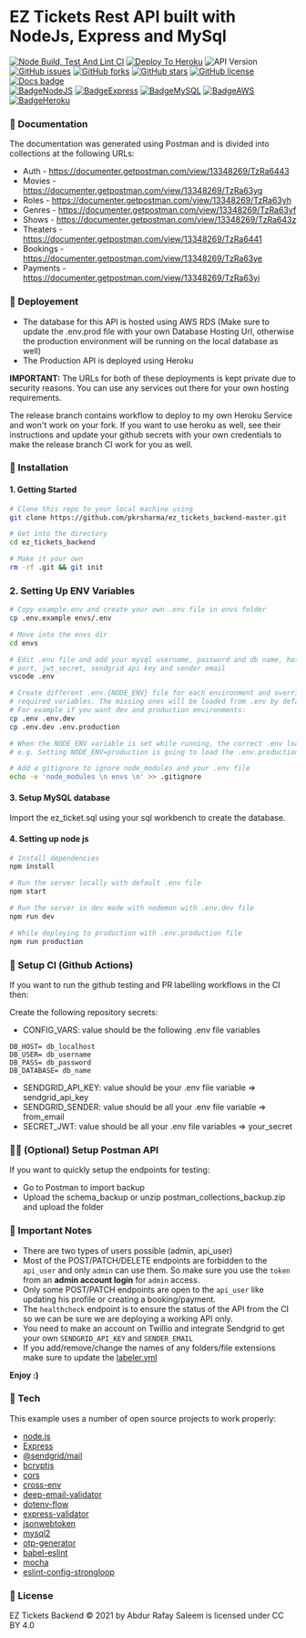 # EZ Tickets Rest API built with NodeJs, Express and MySql
[![Node Build, Test And Lint CI](https://github.com/psharma232/ez_tickets_backend/actions/workflows/build-test.yml/badge.svg)](https://github.com/psharma232/ez_tickets_backend/actions/workflows/build-test.yml) [![Deploy To Heroku](https://github.com/psharma232/ez_tickets_backend/actions/workflows/deploy.yml/badge.svg)](https://github.com/psharma232/ez_tickets_backend/actions/workflows/deploy.yml) ![API Version](https://img.shields.io/badge/api--version-v1-orange) [![GitHub issues](https://img.shields.io/github/issues/psharma232/ez_tickets_backend)](https://github.com/psharma232/ez_tickets_backend/issues) [![GitHub forks](https://img.shields.io/github/forks/psharma232/ez_tickets_backend)](https://github.com/psharma232/ez_tickets_backend/network) [![GitHub stars](https://img.shields.io/github/stars/psharma232/ez_tickets_backend)](https://github.com/psharma232/ez_tickets_backend/stargazers) [![GitHub license](https://img.shields.io/github/license/psharma232/ez_tickets_backend)](https://github.com/psharma232/ez_tickets_backend) [![Docs badge](https://img.shields.io/badge/docs-active-yellow.svg)](https://shields.io/) <br>
[![BadgeNodeJS](https://img.shields.io/badge/MADE%20WITH-NODEJS-brightgreen?style=for-the-badge&logo=Node.js)](https://shields.io/) [![BadgeExpress](https://img.shields.io/badge/USES-EXPRESS-red?style=for-the-badge)](https://shields.io/) [![BadgeMySQL](https://img.shields.io/badge/USES-MYSQL-4479A1?style=for-the-badge&logo=MySQL)](https://shields.io/) [![BadgeAWS](https://img.shields.io/badge/DATABASE-AWS%20RDS-FF9900?style=for-the-badge&logo=Amazon&20AWS)](https://shields.io/) [![BadgeHeroku](https://img.shields.io/badge/DEPLOYED-HEROKU-430098?style=for-the-badge&logo=Heroku)](https://shields.io/)


### :memo: Documentation

The documentation was generated using Postman and is divided into collections at the following URLs:

- Auth - https://documenter.getpostman.com/view/13348269/TzRa6443
- Movies - https://documenter.getpostman.com/view/13348269/TzRa63yg
- Roles - https://documenter.getpostman.com/view/13348269/TzRa63yh
- Genres - https://documenter.getpostman.com/view/13348269/TzRa63yf
- Shows - https://documenter.getpostman.com/view/13348269/TzRa643z
- Theaters - https://documenter.getpostman.com/view/13348269/TzRa6441
- Bookings - https://documenter.getpostman.com/view/13348269/TzRa63ye
- Payments - https://documenter.getpostman.com/view/13348269/TzRa63yi

### :rocket: Deployement

- The database for this API is hosted using AWS RDS (Make sure to update the .env.prod file with your own Database Hosting Url, otherwise the production environment will be running on the local database as well)
- The Production API is deployed using Heroku

**IMPORTANT:** The URLs for both of these deployments is kept private due to security reasons. You can use any services out there for your own hosting requirements. 

The release branch contains workflow to deploy to my own Heroku Service and won't work on your fork. If you want to use heroku as well, see their instructions and update your github secrets with your own credentials to make the release branch CI work for you as well.

### :dvd: Installation
#### 1. Getting Started

``` sh
# Clone this repo to your local machine using
git clone https://github.com/pkrsharma/ez_tickets_backend-master.git

# Get into the directory
cd ez_tickets_backend

# Make it your own
rm -rf .git && git init
```

### 2. Setting Up ENV Variables
```sh
# Copy example.env and create your own .env file in envs folder
cp .env.example envs/.env

# Move into the envs dir
cd envs

# Edit .env file and add your mysql username, password and db name, host,
# port, jwt_secret, sendgrid api key and sender email
vscode .env

# Create different .env.{NODE_ENV} file for each environment and override only your
# required variables. The missing ones will be loaded from .env by default.
# For example if you want dev and production environments:
cp .env .env.dev
cp .env.dev .env.production

# When the NODE_ENV variable is set while running, the correct .env loads automatically.
# e.g. Setting NODE_ENV=production is going to load the .env.production file

# Add a gitignore to ignore node_modules and your .env file
echo -e 'node_modules \n envs \n' >> .gitignore
```

#### 3. Setup MySQL database

Import the ez_ticket.sql using your sql workbench to create the database.

#### 4. Setting up node js

``` sh
# Install dependencies
npm install

# Run the server locally with default .env file
npm start

# Run the server in dev mode with nodemon with .env.dev file
npm run dev

# While deploying to production with .env.production file
npm run production
```

### :arrows_counterclockwise: Setup CI (Github Actions)

If you want to run the github testing and PR labelling workflows in the CI then:

Create the following repository secrets:
  * CONFIG_VARS: value should be the following .env file variables
   ```
   DB_HOST= db_localhost
   DB_USER= db_username
   DB_PASS= db_password
   DB_DATABASE= db_name
   ```
  * SENDGRID_API_KEY: value should be your .env file variable => sendgrid_api_key
  * SENDGRID_SENDER: value should be all your .env file variable => from_email
  * SECRET_JWT: value should be all your .env file variables => your_secret

### :man_astronaut: (Optional) Setup Postman API

If you want to quickly setup the endpoints for testing:

* Go to Postman to import backup
* Upload the schema_backup or unzip postman_collections_backup.zip and upload the folder

### :closed_book: Important Notes

- There are two types of users possible (admin, api_user)
- Most of the POST/PATCH/DELETE endpoints are forbidden to the `api_user` and only `admin` can use them. So make sure you use the `token` from an **admin account login** for `admin` access.
- Only some POST/PATCH endpoints are open to the `api_user` like updating his profile or creating a booking/payment.
- The `healthcheck` endpoint is to ensure the status of the API from the CI so we can be sure we are deploying a working API only.
- You need to make an account on Twillio and integrate Sendgrid to get your own `SENDGRID_API_KEY` and `SENDER_EMAIL`
- If you add/remove/change the names of any folders/file extensions make sure to update the [labeler.yml](.github/labeler.yml)

**Enjoy :)**

### :wrench: Tech

This example uses a number of open source projects to work properly:

* [node.js]
* [Express]
* [@sendgrid/mail]
* [bcryptjs]
* [cors]
* [cross-env]
* [deep-email-validator]
* [dotenv-flow]
* [express-validator]
* [jsonwebtoken]
* [mysql2]
* [otp-generator]
* [babel-eslint]
* [mocha]
* [eslint-config-strongloop]

### :bookmark_tabs: License
EZ Tickets Backend © 2021 by Abdur Rafay Saleem is licensed under CC BY 4.0 

[//]: # (These are reference links used in the body of this note and get stripped out when the markdown processor does its job. There is no need to format nicely because it shouldn't be seen. Thanks SO - http://stackoverflow.com/questions/4823468/store-comments-in-markdown-syntax)

   [git-repo-url]: <https://github.com/psharma232/ez_tickets_backend>
   [node.js]: <http://nodejs.org>
   [express]: <http://expressjs.com>
   [@sendgrid/mail]: <https://github.com/sendgrid/sendgrid-nodejs>
   [bcryptjs]: <https://github.com/dcodeIO/bcrypt.js#readme>
   [cors]: <https://github.com/expressjs/cors#readme>
   [cross-env]: <https://github.com/kentcdodds/cross-env>
   [deep-email-validator]: <https://github.com/mfbx9da4/deep-email-validator>
   [dotenv-flow]: <https://github.com/kerimdzhanov/dotenv-flow>
   [express-validator]: <https://express-validator.github.io/docs/>
   [jsonwebtoken]: <https://github.com/auth0/node-jsonwebtoken#readme>
   [mysql2]: <https://github.com/sidorares/node-mysql2#readme>
   [otp-generator]: <https://github.com/Maheshkumar-Kakade/otp-generator#readme>
   [babel-eslint]: <https://github.com/babel/babel-eslint>
   [mocha]: <https://github.com/mochajs/mocha>
   [eslint-config-strongloop]: <https://github.com/strongloop/eslint-config-strongloop>
